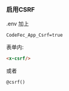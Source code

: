 ### 启用CSRF
.env 加上
```text
CodeFec_App_Csrf=true
```
表单内:
```html
<x-csrf/>
```
或者
```html
@csrf()
```